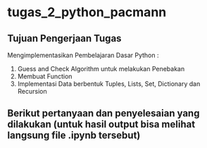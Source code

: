 # tugas_2_python_pacmann

## Tujuan Pengerjaan Tugas
Mengimplementasikan Pembelajaran Dasar Python :
1. Guess and Check Algorithm untuk melakukan Penebakan
2. Membuat Function
3. Implementasi Data berbentuk Tuples, Lists, Set, Dictionary dan Recursion

## Berikut pertanyaan dan penyelesaian yang dilakukan (untuk hasil output bisa melihat langsung file .ipynb tersebut)

